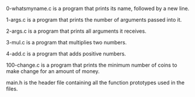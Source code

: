 0-whatsmyname.c is a program that prints its name, followed by a new line.

1-args.c is a program that prints the number of arguments passed into it.

2-args.c is a program that prints all arguments it receives.

3-mul.c is a program that multiplies two numbers.

4-add.c is a program that adds positive numbers.

100-change.c is a program that prints the minimum number of coins to make change for an amount of money.

main.h is the header file containing all the function prototypes used in the files.
